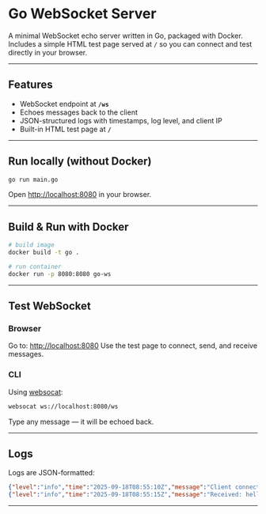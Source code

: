 # Go WebSocket Server

A minimal WebSocket echo server written in Go, packaged with Docker.
Includes a simple HTML test page served at `/` so you can connect and test directly in your browser.

---

## Features

- WebSocket endpoint at **`/ws`**
- Echoes messages back to the client
- JSON-structured logs with timestamps, log level, and client IP
- Built-in HTML test page at **`/`**

---

## Run locally (without Docker)

```bash
go run main.go
```

Open [http://localhost:8080](http://localhost:8080) in your browser.

---

## Build & Run with Docker

```bash
# build image
docker build -t go .

# run container
docker run -p 8080:8080 go-ws
```

---

## Test WebSocket

### Browser
Go to: [http://localhost:8080](http://localhost:8080)
Use the test page to connect, send, and receive messages.

### CLI
Using [websocat](https://github.com/vi/websocat):

```bash
websocat ws://localhost:8080/ws
```

Type any message — it will be echoed back.

---

## Logs

Logs are JSON-formatted:

```json
{"level":"info","time":"2025-09-18T08:55:10Z","message":"Client connected","client":"172.17.0.1"}
{"level":"info","time":"2025-09-18T08:55:15Z","message":"Received: hello","client":"172.17.0.1"}
```

---
